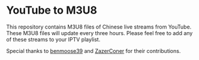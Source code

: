 # YouTube to M3U8
This repository contains M3U8 files of Chinese live streams from YouTube. These M3U8 files will update every three hours. Please feel free to add any of these streams to your IPTV playlist.

Special thanks to [benmoose39](https://github.com/benmoose39/YouTube_to_m3u) and [ZazerConer](https://github.com/ZazerConer/YouTube-to-M3U8) for their contributions.

